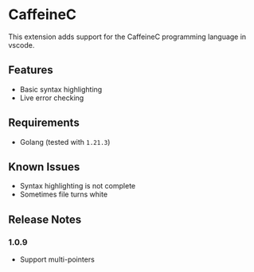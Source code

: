 # CaffeineC

This extension adds support for the CaffeineC programming language in vscode.

## Features

- Basic syntax highlighting
- Live error checking

## Requirements

- Golang (tested with `1.21.3`)

## Known Issues

- Syntax highlighting is not complete
- Sometimes file turns white

## Release Notes

### 1.0.9
- Support multi-pointers